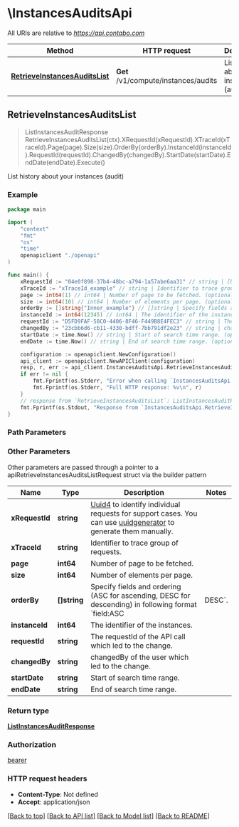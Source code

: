 # \InstancesAuditsApi

All URIs are relative to *https://api.contabo.com*

Method | HTTP request | Description
------------- | ------------- | -------------
[**RetrieveInstancesAuditsList**](InstancesAuditsApi.md#RetrieveInstancesAuditsList) | **Get** /v1/compute/instances/audits | List history about your instances (audit)



## RetrieveInstancesAuditsList

> ListInstancesAuditResponse RetrieveInstancesAuditsList(ctx).XRequestId(xRequestId).XTraceId(xTraceId).Page(page).Size(size).OrderBy(orderBy).InstanceId(instanceId).RequestId(requestId).ChangedBy(changedBy).StartDate(startDate).EndDate(endDate).Execute()

List history about your instances (audit)



### Example

```go
package main

import (
    "context"
    "fmt"
    "os"
    "time"
    openapiclient "./openapi"
)

func main() {
    xRequestId := "04e0f898-37b4-48bc-a794-1a57abe6aa31" // string | [Uuid4](https://en.wikipedia.org/wiki/Universally_unique_identifier#Version_4_(random)) to identify individual requests for support cases. You can use [uuidgenerator](https://www.uuidgenerator.net/version4) to generate them manually.
    xTraceId := "xTraceId_example" // string | Identifier to trace group of requests. (optional)
    page := int64(1) // int64 | Number of page to be fetched. (optional)
    size := int64(10) // int64 | Number of elements per page. (optional)
    orderBy := []string{"Inner_example"} // []string | Specify fields and ordering (ASC for ascending, DESC for descending) in following format `field:ASC|DESC`. (optional)
    instanceId := int64(12345) // int64 | The identifier of the instances. (optional)
    requestId := "D5FD9FAF-58C0-4406-8F46-F449B8E4FEC3" // string | The requestId of the API call which led to the change. (optional)
    changedBy := "23cbb6d6-cb11-4330-bdff-7bb791df2e23" // string | changedBy of the user which led to the change. (optional)
    startDate := time.Now() // string | Start of search time range. (optional)
    endDate := time.Now() // string | End of search time range. (optional)

    configuration := openapiclient.NewConfiguration()
    api_client := openapiclient.NewAPIClient(configuration)
    resp, r, err := api_client.InstancesAuditsApi.RetrieveInstancesAuditsList(context.Background()).XRequestId(xRequestId).XTraceId(xTraceId).Page(page).Size(size).OrderBy(orderBy).InstanceId(instanceId).RequestId(requestId).ChangedBy(changedBy).StartDate(startDate).EndDate(endDate).Execute()
    if err != nil {
        fmt.Fprintf(os.Stderr, "Error when calling `InstancesAuditsApi.RetrieveInstancesAuditsList``: %v\n", err)
        fmt.Fprintf(os.Stderr, "Full HTTP response: %v\n", r)
    }
    // response from `RetrieveInstancesAuditsList`: ListInstancesAuditResponse
    fmt.Fprintf(os.Stdout, "Response from `InstancesAuditsApi.RetrieveInstancesAuditsList`: %v\n", resp)
}
```

### Path Parameters



### Other Parameters

Other parameters are passed through a pointer to a apiRetrieveInstancesAuditsListRequest struct via the builder pattern


Name | Type | Description  | Notes
------------- | ------------- | ------------- | -------------
 **xRequestId** | **string** | [Uuid4](https://en.wikipedia.org/wiki/Universally_unique_identifier#Version_4_(random)) to identify individual requests for support cases. You can use [uuidgenerator](https://www.uuidgenerator.net/version4) to generate them manually. | 
 **xTraceId** | **string** | Identifier to trace group of requests. | 
 **page** | **int64** | Number of page to be fetched. | 
 **size** | **int64** | Number of elements per page. | 
 **orderBy** | **[]string** | Specify fields and ordering (ASC for ascending, DESC for descending) in following format &#x60;field:ASC|DESC&#x60;. | 
 **instanceId** | **int64** | The identifier of the instances. | 
 **requestId** | **string** | The requestId of the API call which led to the change. | 
 **changedBy** | **string** | changedBy of the user which led to the change. | 
 **startDate** | **string** | Start of search time range. | 
 **endDate** | **string** | End of search time range. | 

### Return type

[**ListInstancesAuditResponse**](ListInstancesAuditResponse.md)

### Authorization

[bearer](../README.md#bearer)

### HTTP request headers

- **Content-Type**: Not defined
- **Accept**: application/json

[[Back to top]](#) [[Back to API list]](../README.md#documentation-for-api-endpoints)
[[Back to Model list]](../README.md#documentation-for-models)
[[Back to README]](../README.md)

